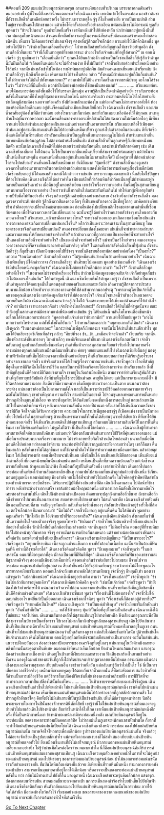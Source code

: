##ตอนที่ 209 ชมแผ่นป้ายอนุสรณ์ยามอรุณ
ลานสวนเงียบสงบทั่วบริเวณ บรรยากาศกดดันเศร้าหมองอย่างยิ่ง ผู้ที่โจมตีสิ่งเหล่านี้จนแตกกระเจิงคือเฉินฉางเซิง
เขาเดินเข้าไปในกระท่อม มองข้าวต้มชาที่ถังซานสือลิ่วกินเหลือน้อยกว่าครึ่ง ไม่ทราบเพราะเหตุใด จู่ๆ ก็โมโหอย่างยิ่ง หากเป็นยามปกติ ส่วนใหญ่เขาจะเป็นคนไปล้างชามเอง แล้วเช็ดโต๊ะครั้งสองครั้งอย่างละเอียด แต่ตอนนี้เขาไม่มีอารมณ์ พูดกับทุกคนว่า “ข้าจะไปนอน”
พูดประโยคนี้เสร็จ เขาหันหลังเข้าไปยังห้องหลัก นำผ้าห่มและฟูกหนึ่งผืนที่เจอ ห่มคลุมใบหน้าตนเอง
ส่วนคนที่เหลือยังคงจมอยู่ในอารมณ์สับสนซับซ้อนและเศร้าหมองโศกสลดชนิดนั้น เห็นเขา ไม่คิดเลยว่าจะไปนอนจริงๆ ต่างพลันรู้สึกตกใจเล็กน้อย กวนเฟยไป๋เลิกคิ้วนิดหนึ่ง พูดอย่างไม่ปีติว่า “เจ้าช่างเป็นคนเลือดเย็นจริงๆ”
โก่วหานสือส่ายหัวส่งสัญญาณให้เขาว่าอย่าพูดอีก
ถังซานสือลิ่วยิ้มเยาะ “เจ้านี่ก็เป็นชาวยุทธ์ที่ชอบเอาชนะ ต่างอะไรกับเจ้าคนแก่ที่อยู่ใต้ศาลา?”
ณ ตอนนี้ เจ๋อซิ่ว จู่ๆ พูดขึ้นมาว่า “เลือดเย็นดีกว่า”
ทุกคนได้ยินแล้วชะงัก แม้จะเป็นถังซานสือลิ่วก็ยังรู้สึกว่าคำพูดนี้มันฝืนเกินไป
“เลือดเย็นหน่อยถึงจะไม่ตัวร้อนง่าย ยิ่งไม่เป็นบ้า”
เจ๋อซิ่วอธิบายด้วยประโยคหนึ่งอย่างไร้สีหน้า จากนั้นหันหลังเข้าไปในห้อง หาผ้าห่มและฟูกอีกผืน ล้มตัวนอนลงบนที่นอนแล้วเริ่มหลับ
ถังซานสือลิ่วจู่ๆ นึกถึงเรื่องหนึ่ง เดินตามเข้าไปข้างในห้อง กล่าว “ทั้งหมดมีผ้าห่มและฟูกกี่ผืนกี่แผ่นกัน? ไม่ใช่ว่าพวกเจ้าใช้มันไปทั้งหมดเลยนะ?”
กวนเฟยไป๋ได้ยิน กระโดดขึ้นมาจากธรณีประตู ตะโกนใส่ข้างในว่า “ไม่ว่าจะมีกี่ผืนกี่หลัง พวกข้าฝั่งนี้อย่างน้อยต้องใช้สองผืนสองแผ่น!”
......
......
สวินเหมยก่อนตายได้มอบกระท่อมหลังนี้เหลือไว้ให้บรรดาเด็กหนุ่ม ความรู้สึกเป็นเรื่องสำคัญอย่างยิ่ง ราวกับกระท่อมหลังนี้เป็นมรดกที่ยิ่งใหญ่ที่สุดของเขาบนโลกใบนี้ แต่ความจริงแล้ว กระท่อมหลังนี้โกโรโกโสอย่างยิ่ง ชำเลืองดูมีสามห้อง นอกจากห้องครัว ยังมีห้องหลักและห้องใน แต่ห้องครัวคนไม่สามารถอาศัยได้ ห้องสองห้องที่เหลือเล็กแคบ อยู่กันเจ็ดคนมันช่างเบียดเสียดเสียนี่กระไร
เฉินฉางเซิง ถังซานสือลิ่ว และเจ๋อซิ่วอาศัยอยู่ห้องในที่ดีกว่าหน่อย อย่างไรพวกเขาก็มาก่อน และที่สวินเหมยเหลือห้องไว้ให้ทุกคน สาเหตุส่วนใหญ่ก็มาจากพวกเขา ฉะนั้นคนสี่คนของพรรคกระบี่หลีซานไม่ได้แสดงความไม่เห็นด้วยใดๆ มีเพียงกวนเฟยไป๋แย่งผ้าห่มและฟูกสองผืนสองแผ่นอย่างเอาเป็นเอาตายเท่านั้น
สวินเหมยเหลือไว้เพียงแค่ผ้าห่มและฟูกสามผืนสามแผ่นที่เต็มไปด้วยกลิ่นเหม็นเปรี้ยว ถูกแย่งไปแล้วสองผืนสองแผ่น ดีที่เจ๋อซิ่วตั้งแต่เด็กโตในที่ราบหิมะ สำหรับคนอื่นแล้วเป็นฤดูที่เหน็บหนาวของฤดูใบไม้ผลิ สำหรับเขาแล้วเย็นสบายเหมือนกับต้นฤดูร้อน ไม่ต้องห่มผ้าห่มโดยสิ้นเชิง ถังซานสือลิ่วเป็นลูกเศรษฐีถึงกับพกหนังขนติดตัว ฉะนั้นเฉินฉางเซิงโชคดีที่ไม่ต้องนอนร่วมผ้าห่มกับคนอื่น
แสงม่านฟ้ารัตติกาลค่อยๆ เข้ม เฉินฉางเซิงยังคงลืมตา ไม่ได้นอน
ไม่ใช่เป็นเพราะกลิ่นเหม็นเปรี้ยวที่ส่งมาจากผ้าห่มและฟูก แม้ว่านั่นจะเป็นหนึ่งในสาเหตุนั้น
คนคนหนึ่งที่นอนอยู่บนที่นอนผืนนี้มาสามสิบเจ็ดปี เมื่อครู่ตายไปต่อหน้าต่อตา ใครจะไปหลับลง?
คนที่นอนไม่หลับเหมือนเขา ยังมีอีกมาก
“คุ้มหรือ?” ถังซานสือลิ่วมองดูเหล่าดวงดาวในท้องนภายามราตรีนอกหน้าต่างแล้วเอ่ยถาม แสดงให้เห็นว่าอารมณ์หดหู่เซื่องซึมเล็กน้อย
เจ๋อซิ่วหลับตาอยู่ มิได้นอนหลับ และมิได้กล่าววาจาเช่นกัน เพราะจากมุมมองเขาแล้ว นี่กลับไม่ใช่ปัญหาที่ต้องไปขบคิด
เฉินฉางเซิงก็มิได้กล่าวคำใด เพียงแต่มือที่กำก้อนหินสีดำก้อนนั้นอยู่ใต้ผ้าห่มและฟูกกลายเป็นแน่นขึ้นมาบ้าง เมื่อคืนอยู่ในหอหลิงเยียน เขาเข้าใจเรื่องราวบางอย่าง คืนนี้อยู่ในสุสานเทียนซู เขาพบพานเรื่องราวบางอย่าง เรื่องราวเช่นนี้มากเกินไปและกะทันหันเกินไป ทำให้เขาผู้เพิ่งอายุสิบห้าขวบปีรับมือไม่ทันอย่างยิ่ง จริงๆ แล้วเขารู้สึกคล้ายมีบางอย่างหล่นหาย อ้างว้างยิ่งกว่าถังซานสือลิ่ว
มองดูดวงดาวประดับท้องฟ้า รู้สึกถึงดาวสีแดงดวงเล็กๆ ที่เป็นของตัวเองดวงนั้นที่อยู่ไกลๆ เขาคิดอย่างเงียบขรึม ถ้าคิดอยากจะเปลี่ยนโชคชะตาของตนเอง ก่อนอื่นต้องไปเปลี่ยนพลิกโชคชะตาคนเหล่านั้นที่เชื่อมกับตนเอง เพื่อให้ดวงดาวเหล่านั้นเปลี่ยนแปลง ฉะนั้นจะรู้ได้อย่างไรว่าคนรอบตัวข้างๆ คนไหนตรงกับดาวดวงไหน? สวินเหมย...แล้วเขาคือดาวดวงไหน? ระหว่างตัวเองและเขาเกิดความเชื่อมโยงกันแล้ว การตายของเขาจะเกิดการเปลี่ยนแปลงอะไรขึ้น? หรือว่าเป็นเพราะว่าตนเข้ามาในสุสานเทียนซู โชคชะตาของเขาจึงเกิดการเปลี่ยนแปลง? ตนเองจะเปลี่ยนแปลงโชคชะตา เช่นนั้นก็จะนำพาความลำบากและความตายมาให้กับคนรอบข้างจริงหรือ?
แล้วถ้าดวงดาวที่ถูกกระทบเป็นของศิษย์พี่จะทำอย่างไร? เป็นของถังซานสือลิ่วจะทำอย่างไร? เป็นของลั่วลั่วจะทำอย่างไร? แม้จะเป็นสวีโหย่วหรง ตนเองจะดูดวงดาวของนางที่จืดจางอับแสงลงอย่างเย็นชาจริงๆ หรือ? ในตอนที่เขากำลังคิดถึงเรื่องที่ฟุ้งซ่าน ถังซานสือลิ่วจู่ๆ ก็ลุกขึ้นมา เปิดหนังขนออกไปที่ข้างๆ จากนั้นดึงชายเสื้อมาพัดลมอย่างต่อเนื่อง
“เป็นอะไร?” เขาถาม
“ร้อนนิดหน่อย” ถังซานสือลิ่วกล่าว “ไม่รู้เหมือนกันว่าคนในบ้านเตรียมมาอย่างไร”
เฉินฉางเซิงเพียงยิ้มๆ มิได้กล่าววาจา
ถังซานสือลิ่วจู่ๆ หันศีรษะไปมองเขา พูดอย่างเข้มงวดยิ่งว่า “เฉินฉางเซิง ข้ามีประโยคหนึ่งจะพูดกับเจ้า”
เฉินฉางเซิงไม่ค่อยเข้าใจเล็กน้อย ถามว่า “อะไร?”
ถังซานสือลิ่วพูดอย่างตั้งใจว่า “ในอนาคตไม่ว่าจะเกิดเรื่องอะไรขึ้น ข้าล้วนไม่ต้องพูดขอบคุณกับเจ้า เจ้าก็อย่าพูดกับข้าว่าไม่ต้องเกรงใจเช่นกัน”
ได้ยินคำพูดนี้ เฉินฉางเซิงเงียบขรึมไร้คำพูด เขารู้ว่า ถังซานสือลิ่วเป็นเพราะเห็นคำพูดการโต้ตอบชุดนั้นในตอนสุดท้ายของสวินเหมยและหวังผ้อ เกิดความรู้สึกจากการประสบพบพานเล็กน้อย
เสียงหัวเราะเยาะของกวนเฟยไป๋ส่งเข้ามาจากนอกประตู “เพราะเหตุใดเป็นเจ้าที่เป็นคนขอบคุณเฉินฉางเซิง เขาต้องพูดกับเจ้าว่าไม่ต้องเกรงใจ? เจ้าแน่ใจขนาดนี้ว่าตัวเองในอนาคตจะกลายเป็นหวังผ้อ เฉินฉางเซิงแน่นอนว่าจะสู้เจ้าไม่ได้ จึงแสดงบทบาทได้เพียงแค่ตัวละครที่ให้กำลังใจเจ้า? อย่าลืมว่า เขาทะลวงอเวจีแล้ว เจ้ายังห่างไกลอีกเยอะ!”
ถังซานสือลิ่วได้ยินไม่กี่คำพูดนั้นจบ ขณะกำลังอยู่ในสถานการณ์มิตรภาพแห่งพี่น้องอย่างเข้มข้น จู่ๆ ได้ยินเช่นนี้ พลันโมโหจนเลือดขึ้นหน้า ตะโกนใส่ด้านนอกกระท่อมว่า “พูดอย่างกับเจ้าเก่งกว่าข้ามากนัก!”
กวนเฟยไป๋ยิ้มเย้ยพูดว่า “เก่งไม่มากกว่าเท่าไหร่หรอก แต่ทั้งนี้ทั้งนั้นก็ยังเก่ง”
โก่วหานสือตะคอกว่า “หยุดทะเลาะกันได้แล้ว”
เฉินฉางเซิงพูดว่า “รีบนอนหน่อยเถอะ”
ในกระท่อมในที่สุดก็เงียบลงมา จากนั้นไม่ได้ผ่านไปนานสักเท่าไร ทุกคนได้ยินเสียงของชีเจียนที่กล้าๆ กลัวๆ
“ศิษย์พี่รอง ข้า...ข้า...เหมือนว่าจะหิวแล้ว”
เงียบกริบ จากนั้นเสียงหัวเราะดังขึ้นมารอบๆ
ใบหน้าเล็กๆ ของชีเจียนแดงก่ำขึ้นมา
เฉินฉางเซิงสังเกตเห็นว่า เจ๋อซิ่วหลับตาอยู่ มุมปากกลับยกยิ้มขึ้นมานิดๆ
ก่นด่ายิ้มหัวเราะสนุกสนานเจื้อยแจ้วรับส่งไปมาหลายครั้ง อารมณ์ของทุกคนกลับมาเหมือนเดิมมากขึ้นบ้าง ค่อยๆ ทยอยนอนหลับไป
เฉินฉางเซิงยังตื่นอยู่ มองดูม่านฟ้ารัตติกาลที่เต็มไปด้วยดวงดาวผืนนั้นอย่างเงียบๆ
คืนนี้สวินเหมยบอกว่าเขาได้เรียนรู้อะไรบางอย่างจากเขาและเจ๋อซิ่ว แท้จริงแล้วเขาก็ได้เรียนรู้เรื่องราวมากมายเช่นกัน
เจ๋อซิ่วพูดว่า เรื่องที่สำคัญที่สุดในการมีชีวิตนั้นไม่ใช่การมีชีวิต และเป็นการมีชีวิตหรือตายไปอย่างกระจ่าง สำหรับเขาแล้ว สิ่งที่สำคัญที่สุดนั่นก็คือการมีชีวิตอย่างตามใจ เขาอยู่ในวัดเก่าเมืองซีหนิง ตามอาจารย์อ่านเรียนรู้คัมภีร์เต๋า บำเพ็ญวิทยายุทธ์ลัทธิเต๋า สิ่งที่บำเพ็ญไม่ใช่กระบี่บินฆ่าคน อายุยืนไม่ตาย แต่เป็นการตามความตั้งใจ
มีชีวิตคล้อยตามความตาย สิ่งเดียวที่มีความหมาย เดิมก็อยู่แค่ระหว่างความเป็นตาย แน่นอนว่าต้องกระจ่าง แน่นอนว่าต้องเป็นไปตามความตั้งใจ
และก็เป็นเพราะว่าเขามีชีวิตคล้อยตามความตายจริงๆ ฉะนั้นในปีก่อนๆ เขาบำเพ็ญตาม ความตั้งใจ สามคำนี้เป็นอย่างดี ไปจวนขุนพลเทพถอนการหมั้นหมาย ปรากฏตัวในชุมนุมไม้เลื้อย จนกระทั่งสุดท้ายได้อันดับหนึ่งของขั้นหนึ่งการสอบใหญ่ และแล้วเขาเดินเข้าไปในหอหลิงเยียนจริงๆ หลังพบเจอความลับนั้น หลายปีผ่านมา ครั้งแรกที่ได้เห็นถึงความหวังของการมีชีวิต จิตใจกลับได้รับความวุ่นวาย
ความสนใจในการบำเพ็ญของเขาจู่ๆ ก็เหือดแห้ง เขาเป็นนักท่องเที่ยวไปหนึ่งวันในสุสานเทียนซู ล้วนเป็นเพราะความตั้งใจนั้นได้สับสนวุ่นวายไปเสียแล้ว ดีที่เขาได้ยินคำตอบของเจ๋อซิ่ว ได้เห็นสวินเหมยเดินไปยังสุสานเทียนซู สวินเหมยใช้เวลาสามสิบเจ็ดปีในการฟื้นตื่นขึ้นมา เขาใช้เพียงแค่คืนเดียว ไม่พูดไม่ได้ว่า นี่เป็นเรื่องที่โชคดีมาก
......
......
เฉินฉางเซิงผู้ที่สามารถเอาสภาพจิตใจอันสงบกลับคืนมา แน่นอนว่าก็ต้องกลับมายังเส้นทางการใช้ชีวิตที่คุ้นเคยของตนเอง แม้เมื่อคืนจะประสบพบเจอเรื่องราวมากมาย ไม่ว่าร่างกายหรือจิตใจล้วนอิดโรยอ่อนล้า ผนวกกับเมื่อคืนนอนดึกไปหน่อย ทว่าตอนเช้าห้ายาม ขณะท้องฟ้ายังไม่ปรากฏแม้กระทั่งความสว่างใดๆ เขาก็ลืมตา ตื่นขึ้นมาแล้ว
หลังตื่นเขาไม่ได้ลุกขึ้นมา แต่ใช้เวลาชั่วอึดใจใช้การทำความสงบเหมือนแต่ก่อน แล้วค่อยลุกขึ้นมา ใส่เสื้อผ้ารองเท้า ตอนที่เตรียมจะพับที่นอน เพิ่งนึกขึ้นได้ บนที่นอนยังมีอีกสองคน เห็นเพียงแต่ถังซานสือลิ่วที่กอดหนังขนผืนนั้นแน่นขนัด ขดตัว เหมือนเป็นเด็กที่ขาดความปลอดภัย แต่เจ๋อซิ่วนอนราบกับที่นอน ถ้าพูดแบบไม่น่าฟัง ก็เหมือนกับรูปปั้นหินตัวหนึ่ง
เขาส่ายหัวไปมา เดินออกไปนอกกระท่อม เห็นเพียงโก่วหานสือและเหลียงปั้นหู กวนเฟยไป๋สามคนที่บนตัวถูกห่มด้วยผ้าผืนหนึ่ง ชีเจียนนอนอยู่มุมหนึ่ง นอนห่มผ้าอยู่เพียงลำพัง ทนไม่ได้ที่จะส่ายหัวไปมาอีกครั้ง ในใจคิดอยู่ว่าศิษย์ปิดสำนักของหัวหน้าพรรคกระบี่หลีซาน ได้รับการปฏิบัติที่ต่างกันอย่างที่คิด
เดินถึงในลานสวน ไปตักน้ำที่ข้างลำธาร หลังชำระล้างร่างกายเสร็จ เขาต้มข้าวหม้อใหญ่หม้อหนึ่ง แล้วเอาปลาเค็มตัดที่เมื่อวานเหลือไว้เศษสองส่วนสามไปนึ่ง เดินไปถึงข้างหน้าต่างเปิดออก คิดอยากจะปลุกถังซานสือลิ่วขึ้นมา ถังซานสือลิ่วกลิ้งซ้ายขวาไปมาบนที่นอนสองรอบ สบถคำหยาบไปสองสามคำ ไม่สนใจเขาอีก
เฉินฉางเซิงส่ายหัวหลังตื่นนอนเป็นรอบที่สาม จนปัญญาหันหลัง กลับเห็นเจ๋อซิ่วนั่งยองๆ กำลังแปรงฟันแล้วอยู่ข้างรั้วไผ่ที่ล้มลง ตกใจเล็กน้อย ยิ้มพลางถามว่า “นึกไม่ถึง”
เจ๋อซิ่วนั่งยองๆ อยู่บนพื้นดิน ไม่ได้หันหัว พูดอย่างคลุมเครือว่า “นึกไม่ถึง ข้า ไอ้เจ้าหมาป่าก็รักสะอาดหรือ?”
เฉินฉางเซิงคิดแล้วคิดอีก สังเกตเห็นว่านี่เป็นความคิดในใจของตัวเองจริงๆ พูดขอโทษว่า “ข้าผิดเอง”
เจ๋อซิ่วโยนกิ่งต้นหลิวหรือกิ่งของต้นอะไรสักอย่างในมือทิ้ง วักน้ำใสที่เย็นเล็กน้อยขึ้นมาล้างหน้า จากนั้นพูดว่า “ไม่มีอะไรผิด ตอนอยู่ที่ที่ราบหิมะข้าก็ไม่ล้างหน้าทุกวันหรอก จริงๆ คราบมันสามารถป้องกันลมหนาว แต่ข้าอย่างน้อยต้องแปรงฟันสองครั้งต่อวัน และเคี้ยวน้ำแข็งหิมะเป็นครั้งคราว”
เฉินฉางเซิงถามด้วยเชิญชี้แนะ “นี่เป็นเพราะอะไร?”
เจ๋อซิ่วพูดว่า “อยู่บนที่ราบหิมะ เนื้อจะถูกแช่จนแข็งมาก บางทียังต้องกินเนื้อดิบ ฉะนั้นจำเป็นต้องมีฟันชุดที่ดี อย่างนี้ถึงจะเคี้ยวได้”
เฉินฉางเซิงคิดแล้วคิดอีก พูดว่า “มีเหตุผลมาก”
เจ๋อซิ่วพูดว่า “ในเผ่าเหล่านั้น คนแก่ที่มีอายุมากที่สุด มักจะเป็นคนที่มีฟันดีที่สุด”
เฉินฉางเซิงสังเกตเห็นฟันของเขาขาวและมีสุขภาพดีจริงๆ
สองคนมีเพียงปลาเค็มเท่านี้ ต่างคนต่างกินข้าวต้มสีขาวไปสามชาม ก็จากไปจากกระท่อม ทะลุผ่านป่าส้มที่อยู่นอกสวน สืบเท้าขึ้นหน้าไปยังสุสานเทียนซู
ระหว่างทางไม่มีใครพูดอะไร บรรยากาศเงียบขรึมมาก
พอตอนใกล้จะถึงบนทางหลักใต้สุสานเทียนซู เจ๋อซิ่วจู่ๆ ก็หยุดฝีเท้า มองเขาแล้วพูดว่า “แปลกนิดหน่อย”
เฉินฉางเซิงนิ่งอยู่อย่างเดิม ถามว่า “ตรงไหนแปลก?”
เจ๋อซิ่วพูดว่า “ข้าชินไปแล้วกับการอยู่คนเดียว”
เฉินฉางเซิงคิดแล้วคิดอีก พูดว่า “เช่นนั้นเจ้าก่อน”
เจ๋อซิ่วพูดว่า “ข้ายังต้องให้เจ้าช่วยรักษาให้ แน่นอนว่าเจ้าควรไปก่อน นอกจากแปรงฟัน บนที่ราบหิมะยังมีกฎอีกข้อหนึ่ง นั่นก็คือห้ามล่วงเกินหมอ”
เฉินฉางเซิงหัวเราะขึ้นมา พูดว่า “เรื่องเช่นนี้ไม่ต้องเกรงใจ”
เจ๋อซิ่วไม่ได้ตอบกลับอะไร แต่ยื่นกำปั้นมือออกมา
เฉินฉางเซิงตกใจนิดๆ พูดว่า “เรื่องเช่นนี้ก็ต้องต่อสู้ด้วยหรือ?”
เจ๋อซิ่วพูดว่า “ทายหมัดเป็นไหม?”
เฉินฉางเซิงพูดว่า “ข้าเป็นแค่เป่ายิงฉุบ”
เจ๋อซิ่วเงียบขรึมสักพักแล้วพูดว่า “อันนั้นข้าก็เป็น”
......
......
หลังใช้ผ้าขาดๆ หุ้มกำปั้นมือที่อุปโลกน์เป็นก้อนหิน เฉินฉางเซิงได้รับชัยชนะ จากไปก่อน เดินตามเส้นทางหลักใต้สุสานเทียนซูไปทางทิศเหนือ ฟังเสียงนกอรุณกระพือปีกที่ส่งมาจากในป่าเขาเป็นครั้งคราว ใช้เวลาไม่มากก็มาถึงประตูหลักของสุสานเทียนซู เดินไปยังเส้นทางนั้นที่เป็นเส้นทางเดียวที่จะไปชมแผ่นป้ายอนุสรณ์
แผ่นป้ายหินอนุสรณ์ทั้งหมดทั้งมวลอยู่ในภูเขา ถนนเส้นที่จะไปชมแผ่นป้ายอนุสรณ์แน่นอนว่าเป็นเส้นทางภูเขา แต่กลับไม่ค่อยชันเท่าใดนัก ปูด้วยขั้นบันไดหินจำนวนมาก เดินได้ไม่ลำบาก
ตอนนี้รุ่งอรุโณทัยเพิ่งจะแย้มเยือนอย่างเป็นทางการ ตะวันโผล่พ้นเส้นแนวราบฝั่งตะวันออก ส่องสว่างสถาปัตยกรรมของนครจิงตูที่อยู่ไกลๆ แท่นกานลู่ในวังต้าหมิงและหอหลิงเยียนนั้นสะดุดตาเป็นพิเศษ
ลมตอนเช้าที่หนาวเย็นเล็กน้อย ปัดผ่านโหนกแก้มแผ่วเบา แสงอรุณส่องสว่างเส้นทางเบื้องหน้า เดินอยู่ในป่าเขาที่เงียบสงบและสวยงาม ฟังเสียงนกร้องในยามเช้าอย่างชัดเจน มองดูโฉมหน้าของตะวันที่ถูกกิ่งไม้กรีดผ่านจนปรากฏลวดลายเต็มไปหมด อารมณ์ของเฉินฉางเซิงสงบและมีความสุขมาก เทียบกับคนอื่น เขาช้ากว่าหนึ่งวัน แต่กลับเขารู้สึกว่าไม่เป็นไร
ใช่ นี่เป็นการเสียดายเวลาชีวิตจริงๆ
เหมือนที่เขาเคยพูดคุยโต้ตอบกับเจ๋อซิ่วแบบนั้น สี่ศิลปะหัตถการ ชมวิวทิวทัศน์ ก็ล้วนเป็นการเปลืองชีวิต
แต่วิธีการสิ้นเปลืองชีวิตเช่นนี้มันช่างงดงามน่าอภิรมย์ยิ่ง
การมีชีวิตที่จะสามารถเอาเวลามาสิ้นเปลืองได้นั้นดีแค่ไหน
......
......
ในทิวเขาบรรพตที่สงบงดงามไร้ซึ่งผู้คน เฉินฉางเซิงเหยียบขั้นแล้วขึ้นไปเพียงลำพัง ไม่นานก็เห็นแผ่นป้ายหินอนุสรณ์แผ่นหนึ่ง เขาเดินไปหน้าแผ่นป้ายอนุสรณ์แล้วพิศชม เห็นเพียงบนแผ่นป้ายอนุสรณ์เต็มไปด้วยร่องรอยที่ถูกสลักด้วยขวานสิ่ว ไม่ปรากฏตัวอักษรใดๆ อีกทั้งยังไม่มีเส้นสายที่เป็นรูปเป็นร่างเช่นกัน เห็นได้ชัดว่าถูกคนทำลาย นึกถึงพระบรมราชโองการในปีนั้นของจักรพรรดินีศักดิ์สิทธิ์ เขารู้ว่านี่ไม่ใช่แผ่นป้ายหินอนุสรณ์ที่ตนเองจะดู ส่ายหัวไปมาแล้วเดินไปข้างหน้าต่อ
สืบเท้าขึ้นหน้าได้ไม่ไกล เขาเห็นแผ่นป้ายหินอนุสรณ์แผ่นหนึ่งอีกครั้ง
ที่นี่เป็นหน้าผาหนึ่งผา ข้างหน้าของหน้าผามีกระท่อมหนึ่งหลัง แผ่นป้ายหินอนุสรณ์ก็อยู่ในกระท่อมนั้น
ยอดชายคากระท่อมเปิดออกมาสี่ทิศ ไม่ว่าลมฝนในภูเขาจะหนักหนาสาหัสปานใด ก็ยากที่จะทำให้แผ่นป้ายอนุสรณ์แผ่นนี้เปียกโชกได้
เฉินฉางเซิงเดินมาถึงหน้ากระท่อม มองไปยังแผ่นป้ายหินอนุสรณ์แผ่นนั้น สภาพจิตใจไหวกระเพื่อมเล็กน้อย
รูปร่างของแผ่นป้ายหินอนุสรณ์แผ่นนั้น จริงแล้วๆ ไม่ค่อยจะจัดเรียงเป็นรูปแบบสักเท่าไร แม้กระทั่งความหนาบางก็ไม่สม่ำเสมอ เทียบกับแผ่นป้ายหินอนุสรณ์ที่พบเจอทั่วไป ยิ่งเหมือนชิ้นงานที่ยังไม่เสร็จสมบูรณ์
ผิวภายนอกของแผ่นป้ายหินอนุสรณ์เกลี้ยงเกลาอย่างยิ่ง ไม่รู้ว่าผ่านมือใครต่อใครจำนวนมากเท่าใด
นี่ก็คือแผ่นป้ายอนุสรณ์คัมภีร์สวรรค์
แผ่นป้ายหินอนุสรณ์แผ่นแรกของสุสานเทียนซู
เฉินฉางเซิงควบคุมตัวเองอย่างหนักในการที่จะไม่ดูหน้าของแผ่นป้ายอนุสรณ์ มองไปยังรอบๆ ของกระท่อมแผ่นป้ายอนุสรณ์ก่อน
ป่าไม้นอกกระท่อมแน่นขนัดราวกับกำแพงขวางกั้น ขั้นบันไดหินถึงแค่ตรงนี้แล้วจบ มีเพียงพื้นที่ราบหินผืนหนึ่ง
ท่ามกลางการบดบังของป่าเขียว สามารถเห็นมุมชายคาที่อยู่ไกลได้เล็กน้อย หรืออาจจะเป็นของกระท่อมแผ่นป้ายอนุสรณ์หลังอื่น ทว่า กลับไม่มีทางผ่านไปยังที่อื่น
มองดูภาพนี้ เฉินฉางเซิงคล้ายจะครุ่นคิดเล็กน้อย
แสงอรุณส่องตกทอดบนที่ราบหิน สายลมสดชื่นทะลวงกลางป่า นกกระเต็นสองตัวร้องร่ำโบยบินขึ้นไปยังผืนฟ้า
เฉินฉางเซิงดึงสติกลับมา หันตัวกลับและมองไปยังแผ่นป้ายหินอนุสรณ์แผ่นนั้นในกระท่อม ภายใต้จิตใต้สำนึก มือสองข้างไขว้หลังไว้ เริ่มชมอย่างสงบ
ขณะสายตาของเขาตกลงบนหน้าของแผ่นป้ายอนุสรณ์ ยากจะยับยั้งการเต้นของหัวใจที่เต้นเร็วขึ้น


[Go To Next Chapter]( ./211.md)